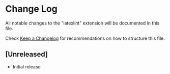 # Change Log

All notable changes to the "latexlint" extension will be documented in this file.

Check [Keep a Changelog](http://keepachangelog.com/) for recommendations on how to structure this file.

## [Unreleased]

- Initial release